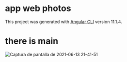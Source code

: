 # app web photos

This project was generated with [Angular CLI](https://github.com/angular/angular-cli) version 11.1.4.

# there is main
![Captura de pantalla de 2021-06-13 21-41-51](https://user-images.githubusercontent.com/80183450/121832858-5ae02b00-cccb-11eb-8532-fa5ce81bffab.png)
